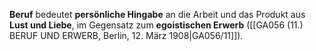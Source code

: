 
**Beruf** bedeutet **persönliche Hingabe** an die Arbeit und das Produkt aus **Lust und Liebe**, im Gegensatz zum **egoistischen Erwerb** ([[GA056 (11.) BERUF UND ERWERB, Berlin, 12. März 1908|GA056/11]]).
